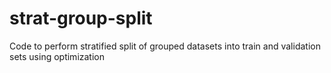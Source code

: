 # strat-group-split
Code to perform stratified split of grouped datasets into train and validation sets using optimization
